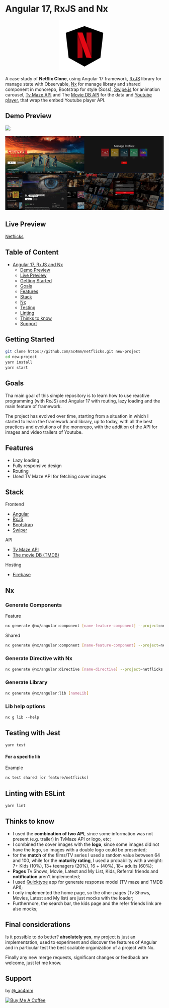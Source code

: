# Angular 17, RxJS and Nx

<p align="center">
  <img alt="angular-netflicks-logo" src="meta-assets/angular_netflicks_logo.png" width="160" height="160" />
</p>

A case study of **Netflix Clone**, using Angular 17 framework, 
[RxJS](https://rxjs.dev/) library for manage state with Observable, 
[Nx](https://nx.dev/) for manage library and shared component in monorepo, 
Bootstrap for style (Scss), [Swipe.js](https://swiperjs.com/) for animation carousel, 
[Tv Maze API](https://www.tvmaze.com/api) and The [Movie DB API](https://developer.themoviedb.org/reference/intro/getting-started) for the data and [Youtube player](https://github.com/angular/components/blob/main/src/youtube-player/README.md), 
that wrap the embed Youtube player API.



## Demo Preview

![](meta-assets/demo-netflicks.gif)

![ScreenShot](meta-assets/templates-example.png)
<br />

## Live Preview
[Netflicks](https://netflicks-6c8b7.web.app)

## Table of Content
- [Angular 17, RxJS and Nx](#angular-17-rxjs-and-nx)
  - [Demo Preview](#demo-preview)
  - [Live Preview](#live-preview)
  - [Getting Started](#getting-started)
  - [Goals](#goals)
  - [Features](#features)
  - [Stack](#stack)
  - [Nx](#nx)
  - [Testing](#testing-with-jest)
  - [Linting](#linting-with-eslint)
  - [Thinks to know](#thinks-to-know)
  - [Support](#support)


## Getting Started

```bash
git clone https://github.com/ac4mm/netflicks.git new-project
cd new-project
yarn install
yarn start
```

## Goals
Tha main goal of this simple repository is to learn how to use reactive programming (with RxJS) 
and Angular 17 with routing, lazy loading and the main feature of framework.

The project has evolved over time, starting from a situation in which I started to learn the framework and library, 
up to today, with all the best practices and evolutions of the monorepo, with the addition of the API for images and video trailers of Youtube.

## Features
- Lazy loading
- Fully responsive design
- Routing
- Used TV Maze API for fetching cover images


## Stack
Frontend
- [Angular](https://angular.io/)
- [RxJS](https://rxjs.dev/)
- [Bootstrap](https://getbootstrap.com/)
- [Swiper](https://swiperjs.com/)

API
- [Tv Maze API](https://www.tvmaze.com/api)
- [The movie DB (TMDB)](https://www.themoviedb.org/)

Hosting
- [Firebase](https://firebase.google.com/)

## Nx
### Generate Components

Feature
```bash
nx generate @nx/angular:component [name-feature-component] --project=netflicks --module=feature --path=libs/feature/src/lib --export=true --style=scss

```

Shared
```bash
nx generate @nx/angular:component [name-feature-component] --project=netflicks --module=shared --path=libs/shared/src/lib/components --export=true --style=scss    

```

### Generate Directive with Nx

```bash
nx generate @nx/angular:directive [name-directive] --project=netflicks  --path=libs/shared/src/lib/directive

```

### Generate Library
```bash
nx generate @nx/angular:lib [nameLib]

```

### Lib help options
```
nx g lib --help

```

## Testing with Jest

```bash
yarn test
```

#### For a specific lib
Example
```bash
nx test shared [or feature/netflicks]
```


## Linting with ESLint

```bash
yarn lint
```

## Thinks to know
- I used the **combination of two API**, since some information was not present (e.g. trailer) in TvMaze API or logo, etc;
- I combined the cover images with the **logo**, since some images did not have the logo, so images with a double logo could be presented;
- for the **match** of the films/TV series I used a random value between 64 and 100, while for the **maturity rating**, I used a probability with a weight: 7+ Kids (10%), 13+ teenagers (20%), 16 + (40%), 18+ adults (60%);
- **Pages** Tv Shows, Movie, Latest and My List, Kids, Referral friends and **notification** aren't implemented;
- I used [Quicktype](https://app.quicktype.io/) app for generate response model (TV maze and TMDB API);
- I only implemented the home page, so the other pages (Tv Shows, Movies, Latest and My list) are just mocks with the loader;
- Furthermore, the search bar, the kids page and the refer friends link are also mocks;

## Final considerations
Is it possible to do better? **absolutely yes**, my project is just an implementation, used to experiment 
and discover the features of Angular and in particular test the best scalable organization of a project with Nx.

Finally any new merge requests, significant changes or feedback are welcome, just let me know.

## Support
by [@_ac4mm](https://twitter.com/_ac4mm)

<a href="https://www.buymeacoffee.com/ac4mm" target="_blank"><img src="https://cdn.buymeacoffee.com/buttons/v2/default-red.png" alt="Buy Me A Coffee" height="34" ></a>





